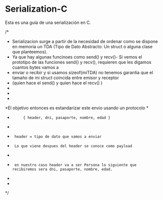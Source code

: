# Serialization-C
Esta es una guía de una serialización en C.

/*
 * Serializacion surge a partir de la necesidad de ordenar como se dispone en memoria un TDA (Tipo de Dato Abstracto: Un struct o alguna clase que planteemos).
 * Ya que hay algunas funcinoes como send() y recv()- Si vemos el prototipo de las funciones send() y recv(), requieren que les digamos cuantos bytes vamos a
 * enviar o recibir y si usamos sizeof(miTDA) no tenemos garantia que el tamaño de mi struct coincida entre emisor y receptor
 * (quien hace el send() y quien hace el recv() )
 *
 *
 *
 *El objetivo entonces es estandarizar este envio usando un protocolo
 *
 *			{ header, dni, pasaporte, nombre, edad }
 *
 *		header = tipo de dato que vamos a enviar
 *		Lo que viene despues del header se conoce como payload
 *
 *		en nuestro caso header va a ser Persona	lo siguiente que recibiremos sera dni, pasaporte, nombre, edad.
 *
 *
 */



